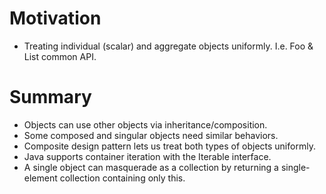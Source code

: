 # Motivation
<ul>
<li>Treating individual (scalar) and aggregate objects uniformly. I.e. Foo & List<Foo> common API.</li>
</ul>

# Summary
<ul>
<li>Objects can use other objects via inheritance/composition.</li>
<li>Some composed and singular objects need similar behaviors.</li>
<li>Composite design pattern lets us treat both types of objects uniformly.</li>
<li>Java supports container iteration with the Iterable<T> interface.</li>
<li>A single object can masquerade as a collection by returning a single-element collection containing only this.</li>
</ul>

